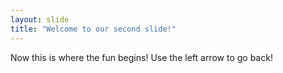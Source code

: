 ```yaml
---
layout: slide
title: "Welcome to our second slide!"
---
```

Now this is where the fun begins!
Use the left arrow to go back!
